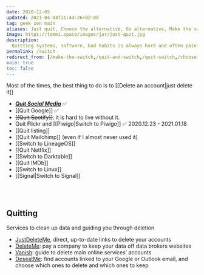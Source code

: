 ```yaml
---
date: 2020-12-05
updated: 2021-04-04T11:44:26+02:00
tag: geek zen main
aliases: Just quit, Choose the alternative, Go alternative, Make the switch
image: https://tommi.space/images/jar/just-quit.jpg
description:
  Quitting systems, software, bad habits is always hard and often painful. Nevertheless, if it is for the best, it is worth it. Below some of the things I am quitting.
permalink: /switch
redirect_from: [/make-the-switch,/quit-and-switch,/quit-switch,/choose-the-alternative', '/alternative-software', '/alternative']
main: true
toc: false
---
```

<div class='blue box'>
	Most of the times, the best thing to do is to [[Delete an account|just delete it]]
</div>

- [**<cite>Quit Social Media</cite>**](https://quitsocialmedia.club) ✅
- [[Quit Google]] ✅
- ~~[[Quit Spotify]]~~: it is hard to live without it.
- Quit Flickr and [[Piwigo|Switch to Piwigo]] ✅ 2020.12.23 - 2021.01.18
- [[Quit listing]]
- [[Quit Mailchimp]] (even if I almost never used it)
- [[Switch to LineageOS]]
- [[Quit Netflix]]
- [[Switch to Darktable]]
- [[Quit IMDb]]
- [[Switch to Linux]]
- [[Signal|Switch to Signal]]

<br>
<br>

## Quitting

Services to clean up data and guiding you through deletion

- [JustDeleteMe](https://justdeleteme.xyz/ 'JustDeleteMe'), direct, up-to-date links to delete your accounts
- [DeleteMe](https://joindeleteme.com 'DeleteMe'): pay a company to keep your data off data brokers websites
- [Vanish](https://vanishlist.ml/ 'Vanish'): guide to delete main online services’ accounts
- [DeseatMe](https://www.deseat.me/ 'DeseatMe'): find accounts linked to your Google or Outlook email, and choose which ones to delete and which ones to keep